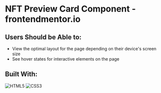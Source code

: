 # NFT Preview Card Component - frontendmentor.io
 
<h2>Users Should be Able to:</h2>

- View the optimal layout for the page depending on their device's screen size
- See hover states for interactive elements on the page

<h2>Built With:</h2>

![HTML5](https://img.shields.io/badge/html5-%23E34F26.svg?style=for-the-badge&logo=html5&logoColor=white) 
![CSS3](https://img.shields.io/badge/css3-%231572B6.svg?style=for-the-badge&logo=css3&logoColor=white) 

